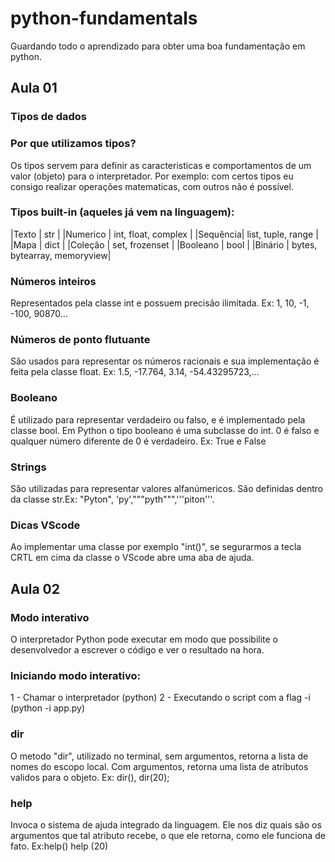 # python-fundamentals
Guardando todo o aprendizado para obter uma boa fundamentação em python.

## Aula 01
### Tipos de dados
### Por que utilizamos tipos?
Os tipos servem para definir as caracteristicas e comportamentos de um valor (objeto) para o interpretador. Por exemplo: com certos tipos eu consigo realizar operações matematicas, com outros não é possível.

### Tipos built-in (aqueles já vem na linguagem):

|Texto    | str                         |
|Numerico | int, float, complex         |
|Sequência| list, tuple, range          |
|Mapa     | dict                        |
|Coleção  | set, frozenset              |
|Booleano | bool                        |
|Binário  | bytes, bytearray, memoryview|

### Números inteiros
Representados pela classe int e possuem precisão ilimitada. Ex: 1, 10, -1, -100, 90870...

### Números de ponto flutuante
São usados para representar os números racionais e sua implementação é feita pela classe float. Ex: 1.5, -17.764, 3.14, -54.43295723,...

### Booleano
É utilizado para representar verdadeiro ou falso, e é implementado pela classe bool. Em Python o tipo booleano é uma subclasse do int. 0 é falso e qualquer número diferente de 0 é verdadeiro. Ex: True e False

### Strings 
São utilizadas para representar valores alfanúmericos. São definidas dentro da classe str.Ex: "Pyton", 'py',"""pyth""",'''piton'''.

### Dicas VScode
Ao implementar uma classe por exemplo "int()", se segurarmos a tecla CRTL em cima da classe o VScode abre uma aba de ajuda.

## Aula 02
### Modo interativo
O interpretador Python pode executar em modo que possibilite o desenvolvedor a escrever o código e ver o resultado na hora.

### Iniciando modo interativo:
1 - Chamar o interpretador (python)
2 - Executando o script com a flag -i (python -i app.py)

### dir
O metodo "dir", utilizado no terminal, sem argumentos, retorna a lista de nomes do escopo local. Com argumentos, retorna uma lista de atributos validos para o objeto. Ex: dir(), dir(20);

### help
Invoca o sistema de ajuda integrado da linguagem. Ele nos diz quais são os argumentos que tal atributo recebe, o que ele retorna, como ele funciona de fato. Ex:help() help (20)